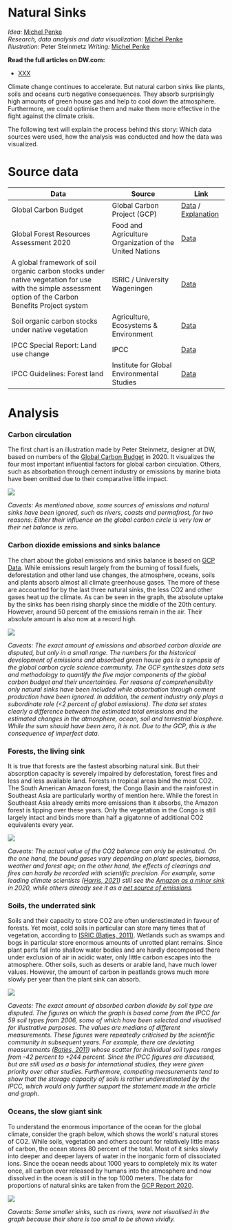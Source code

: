 
# Natural Sinks

_Idea:_  [Michel Penke](https://michelpenke.de)\
_Research, data analysis and data visualization:_  [Michel Penke](https://michelpenke.de)\
_Illustration:_ Peter Steinmetz
_Writing:_  [Michel Penke](https://michelpenke.de)

**Read the full articles on DW.com:**
- [XXX](https://www.dw.com/en/xxx)

Climate change continues to accelerate. But natural carbon sinks like plants, soils and oceans curb negative consequences. They absorb surprisingly high amounts of green house gas and help to cool down the atmosphere. Furthermore, we could optimise them and make them more effective in the fight against the climate crisis.


The following text will explain the process behind this story: Which data sources were used, how the analysis was conducted and how the data was visualized.

# Source data



| **Data** | **Source** | **Link** |
| --- | --- | --- |
| Global Carbon Budget | Global Carbon Project (GCP)| [Data](https://www.globalcarbonproject.org/carbonbudget/20/data.htm) / [Explanation](https://essd.copernicus.org/articles/12/3269/2020/)|
| Global Forest Resources Assessment 2020 | Food and Agriculture Organization of the United Nations| [Data](http://www.fao.org/documents/card/en/c/ca9825en)|
| A global framework of soil organic carbon stocks under native vegetation for use with the simple assessment option of the Carbon Benefits Project system | ISRIC / University Wageningen | [Data](https://edepot.wur.nl/484483)|
| Soil organic carbon stocks under native vegetation | Agriculture, Ecosystems & Environment | [Data](https://www.researchgate.net/publication/251520363_Soil_organic_carbon_stocks_under_native_vegetation_-_Revised_estimates_for_use_with_the_simple_assessment_option_of_the_Carbon_Benefits_Project_system)|
| IPCC Special Report: Land use change | IPCC | [Data](https://www.ipcc.ch/site/assets/uploads/2018/03/srl-en-1.pdf)|
| IPCC Guidelines: Forest land| Institute for Global Environmental Studies | [Data](https://www.ipcc-nggip.iges.or.jp/public/2006gl/pdf/4_Volume4/V4_04_Ch4_Forest_Land.pdf)|


# Analysis
### Carbon circulation

The first chart is an illustration made by Peter Steinmetz, designer at DW, based on numbers of the [Global Carbon Budget](https://essd.copernicus.org/articles/12/3269/2020/) in 2020. It visualizes the four most important influential factors for global carbon circulation. Others, such as absorbation through cement industry or emissions by marine biota have been omitted due to their comparative little impact. 

![](graphics/297_de_sinks_circulation.png)

_Caveats: As mentioned above, some sources of emissions and natural sinks have been ignored, such as rivers, coasts and permafrost, for two reasons: Either their influence on the global carbon circle is very low or their net balance is zero._

### Carbon dioxide emissions and sinks balance

The chart about the global emissions and sinks balance is based on [GCP Data](https://www.globalcarbonproject.org/carbonbudget/20/data.htm). While emissions result largely from the burning of fossil fuels, deforestation and other land use changes, the atmosphere, oceans, soils and plants absorb almost all climate greenhouse gases. The more of these are accounted for by the last three natural sinks, the less CO2 and other gases heat up the climate. As can be seen in the graph, the absolute uptake by the sinks has been rising sharply since the middle of the 20th century. However, around 50 percent of the emissions remain in the air. Their absolute amount is also now at a record high. 

![](graphics/298_de_sinks_historical_development.png)

_Caveats: The exact amount of emissions and absorbed carbon dioxide are disputed, but only in a small range. The numbers for the historical development of emissions and absorbed green house gas is a synopsis of the global carbon cycle science community. The GCP synthesizes data sets and methodology to quantify the five major components of the global carbon budget and their uncertainties. For reasons of comprehensibility only natural sinks have been included while absorbation through cement production have been ignored. In addition, the cement industry only plays a subordinate role (<2 percent of global emissions). 
The data set states clearly a difference between the estimated total emissions and the estimated changes in the atmosphere, ocean, soil and terrestrial biosphere. While the sum should have been zero, it is not. Due to the GCP, this is the consequence of imperfect data._

### Forests, the living sink

It is true that forests are the fastest absorbing natural sink. But their absorption capacity is severely impaired by deforestation, forest fires and less and less available land. Forests in tropical areas bind the most CO2. The South American Amazon forest, the Congo Basin and the rainforest in Southeast Asia are particularly worthy of mention here. While the forest in Southeast Asia already emits more emissions than it absorbs, the Amazon forest is tipping over these years. Only the vegetation in the Congo is still largely intact and binds more than half a gigatonne of additional CO2 equivalents every year. 


![](graphics/299_de_sinks-forest.png)

_Caveats: The actual value of the CO2 balance can only be estimated. On the one hand, the bound gases vary depending on plant species, biomass, weather and forest age; on the other hand, the effects of clearings and fires can hardly be recorded with scientific precision. For example, some leading climate scientists ([Harris, 2021](https://www.nature.com/articles/s41558-020-00976-6)) still see the [Amazon as a minor sink](https://www.wri.org/insights/forests-absorb-twice-much-carbon-they-emit-each-year) in 2020, while others already see it as a [net source of emissions](https://www.nature.com/articles/s41586-021-03629-6.epdf?sharing_token=0u1g-DK-9TTcGxnb27EwP9RgN0jAjWel9jnR3ZoTv0NILaci0q8CXtVe4JKM-xF0Z0ZQpmJpnpSclAjJeIV-vCjviXK_Mb9hvvU5C3CiJVgu82-RGuHR01gFiQZAVMzDCCxiRyvlh0MBQxTvGN2oHmf2jIOC7MEEGXrOPGIblsh57v9qXkkZbM7U0OH8zbdQ4jnVO1zD9R1jeDcUVBS22YVLkjWEvC5vrNMdQ416fmEBL9kIHYs2ptVibFKXLxEuh-TQ08w-QGSFzN6221KgguUCOKY25QLN0jHhOGWaJL5Fz6opjvEBGKgucdnPmfUDaOJAN8v0r-u0A-6lhvzIXA%3D%3D&tracking_referrer=www.theguardian.com)._


### Soils, the underrated sink

Soils and their capacity to store CO2 are often underestimated in favour of forests. Yet moist, cold soils in particular can store many times that of vegetation, according to [ISRIC (Batjes, 2011)](https://www.researchgate.net/publication/251520363_Soil_organic_carbon_stocks_under_native_vegetation_-_Revised_estimates_for_use_with_the_simple_assessment_option_of_the_Carbon_Benefits_Project_system). Wetlands such as swamps and bogs in particular store enormous amounts of unrotted plant remains. Since plant parts fall into shallow water bodies and are hardly decomposed there under exclusion of air in acidic water, only little carbon escapes into the atmosphere. Other soils, such as deserts or arable land, have much lower values. However, the amount of carbon in peatlands grows much more slowly per year than the plant sink can absorb.

![](graphics/300_de_sinks-soils.png)

_Caveats: The exact amount of absorbed carbon dioxide by soil type are disputed. The figures on which the graph is based come from the IPCC for 59 soil types from 2006, some of which have been selected and visualised for illustrative purposes. The values are medians of different measurements. These figures were repeatedly criticised by the scientific community in subsequent years. For example, there are deviating measurements ([Batjes, 2011](https://www.researchgate.net/publication/251520363_Soil_organic_carbon_stocks_under_native_vegetation_-_Revised_estimates_for_use_with_the_simple_assessment_option_of_the_Carbon_Benefits_Project_system)) whose scatter for individual soil types ranges from -42 percent to +244 percent. Since the IPCC figures are discussed, but are still used as a basis for international studies, they were given priority over other studies. Furthermore, competing measurements tend to show that the storage capacity of soils is rather underestimated by the IPCC, which would only further support the statement made in the article and graph._

### Oceans, the slow giant sink

To understand the enormous importance of the ocean for the global climate, consider the graph below, which shows the world's natural stores of CO2. While soils, vegetation and others account for relatively little mass of carbon, the ocean stores 80 percent of the total. Most of it sinks slowly into deeper and deeper layers of water in the inorganic form of dissociated ions. Since the ocean needs about 1000 years to completely mix its water once, all carbon ever released by humans into the atmosphere and now dissolved in the ocean is still in the top 1000 meters. The data for proportions of natural sinks are taken from the [GCP Report 2020](https://essd.copernicus.org/articles/12/3269/2020/). 

![](graphics/301_de_sink-storage.png)

_Caveats: Some smaller sinks, such as rivers, were not visualised in the graph because their share is too small to be shown vividly._
